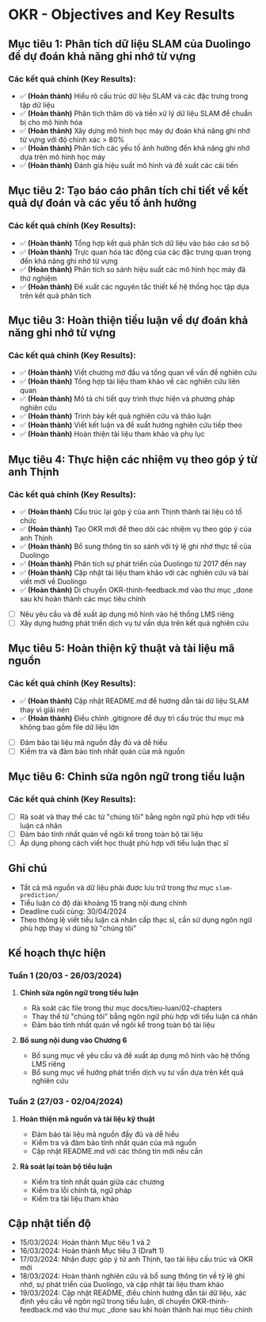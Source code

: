 # OKR - Objectives and Key Results

## Mục tiêu 1: Phân tích dữ liệu SLAM của Duolingo để dự đoán khả năng ghi nhớ từ vựng

### Các kết quả chính (Key Results):

-   ✅ **(Hoàn thành)** Hiểu rõ cấu trúc dữ liệu SLAM và các đặc trưng trong tập dữ liệu
-   ✅ **(Hoàn thành)** Phân tích thăm dò và tiền xử lý dữ liệu SLAM để chuẩn bị cho mô hình hóa
-   ✅ **(Hoàn thành)** Xây dựng mô hình học máy dự đoán khả năng ghi nhớ từ vựng với độ chính xác > 80%
-   ✅ **(Hoàn thành)** Phân tích các yếu tố ảnh hưởng đến khả năng ghi nhớ dựa trên mô hình học máy
-   ✅ **(Hoàn thành)** Đánh giá hiệu suất mô hình và đề xuất các cải tiến

## Mục tiêu 2: Tạo báo cáo phân tích chi tiết về kết quả dự đoán và các yếu tố ảnh hưởng

### Các kết quả chính (Key Results):

-   ✅ **(Hoàn thành)** Tổng hợp kết quả phân tích dữ liệu vào báo cáo sơ bộ
-   ✅ **(Hoàn thành)** Trực quan hóa tác động của các đặc trưng quan trọng đến khả năng ghi nhớ từ vựng
-   ✅ **(Hoàn thành)** Phân tích so sánh hiệu suất các mô hình học máy đã thử nghiệm
-   ✅ **(Hoàn thành)** Đề xuất các nguyên tắc thiết kế hệ thống học tập dựa trên kết quả phân tích

## Mục tiêu 3: Hoàn thiện tiểu luận về dự đoán khả năng ghi nhớ từ vựng

### Các kết quả chính (Key Results):

-   ✅ **(Hoàn thành)** Viết chương mở đầu và tổng quan về vấn đề nghiên cứu
-   ✅ **(Hoàn thành)** Tổng hợp tài liệu tham khảo về các nghiên cứu liên quan
-   ✅ **(Hoàn thành)** Mô tả chi tiết quy trình thực hiện và phương pháp nghiên cứu
-   ✅ **(Hoàn thành)** Trình bày kết quả nghiên cứu và thảo luận
-   ✅ **(Hoàn thành)** Viết kết luận và đề xuất hướng nghiên cứu tiếp theo
-   ✅ **(Hoàn thành)** Hoàn thiện tài liệu tham khảo và phụ lục

## Mục tiêu 4: Thực hiện các nhiệm vụ theo góp ý từ anh Thịnh

### Các kết quả chính (Key Results):

-   ✅ **(Hoàn thành)** Cấu trúc lại góp ý của anh Thịnh thành tài liệu có tổ chức
-   ✅ **(Hoàn thành)** Tạo OKR mới để theo dõi các nhiệm vụ theo góp ý của anh Thịnh
-   ✅ **(Hoàn thành)** Bổ sung thông tin so sánh với tỷ lệ ghi nhớ thực tế của Duolingo
-   ✅ **(Hoàn thành)** Phân tích sự phát triển của Duolingo từ 2017 đến nay
-   ✅ **(Hoàn thành)** Cập nhật tài liệu tham khảo với các nghiên cứu và bài viết mới về Duolingo
-   ✅ **(Hoàn thành)** Di chuyển OKR-thinh-feedback.md vào thư mục \_done sau khi hoàn thành các mục tiêu chính
-   [ ] Nêu yêu cầu và đề xuất áp dụng mô hình vào hệ thống LMS riêng
-   [ ] Xây dựng hướng phát triển dịch vụ tư vấn dựa trên kết quả nghiên cứu

## Mục tiêu 5: Hoàn thiện kỹ thuật và tài liệu mã nguồn

### Các kết quả chính (Key Results):

-   ✅ **(Hoàn thành)** Cập nhật README.md để hướng dẫn tải dữ liệu SLAM thay vì giải nén
-   ✅ **(Hoàn thành)** Điều chỉnh .gitignore để duy trì cấu trúc thư mục mà không bao gồm file dữ liệu lớn
-   [ ] Đảm bảo tài liệu mã nguồn đầy đủ và dễ hiểu
-   [ ] Kiểm tra và đảm bảo tính nhất quán của mã nguồn

## Mục tiêu 6: Chỉnh sửa ngôn ngữ trong tiểu luận

### Các kết quả chính (Key Results):

-   [ ] Rà soát và thay thế các từ "chúng tôi" bằng ngôn ngữ phù hợp với tiểu luận cá nhân
-   [ ] Đảm bảo tính nhất quán về ngôi kể trong toàn bộ tài liệu
-   [ ] Áp dụng phong cách viết học thuật phù hợp với tiểu luận thạc sĩ

## Ghi chú

-   Tất cả mã nguồn và dữ liệu phải được lưu trữ trong thư mục `slam-prediction/`
-   Tiểu luận có độ dài khoảng 15 trang nội dung chính
-   Deadline cuối cùng: 30/04/2024
-   Theo thông lệ viết tiểu luận cá nhân cấp thạc sĩ, cần sử dụng ngôn ngữ phù hợp thay vì dùng từ "chúng tôi"

## Kế hoạch thực hiện

### Tuần 1 (20/03 - 26/03/2024)

1. **Chỉnh sửa ngôn ngữ trong tiểu luận**

    - Rà soát các file trong thư mục docs/tieu-luan/02-chapters
    - Thay thế từ "chúng tôi" bằng ngôn ngữ phù hợp với tiểu luận cá nhân
    - Đảm bảo tính nhất quán về ngôi kể trong toàn bộ tài liệu

2. **Bổ sung nội dung vào Chương 6**
    - Bổ sung mục về yêu cầu và đề xuất áp dụng mô hình vào hệ thống LMS riêng
    - Bổ sung mục về hướng phát triển dịch vụ tư vấn dựa trên kết quả nghiên cứu

### Tuần 2 (27/03 - 02/04/2024)

1. **Hoàn thiện mã nguồn và tài liệu kỹ thuật**

    - Đảm bảo tài liệu mã nguồn đầy đủ và dễ hiểu
    - Kiểm tra và đảm bảo tính nhất quán của mã nguồn
    - Cập nhật README.md với các thông tin mới nếu cần

2. **Rà soát lại toàn bộ tiểu luận**
    - Kiểm tra tính nhất quán giữa các chương
    - Kiểm tra lỗi chính tả, ngữ pháp
    - Kiểm tra tài liệu tham khảo

## Cập nhật tiến độ

-   15/03/2024: Hoàn thành Mục tiêu 1 và 2
-   16/03/2024: Hoàn thành Mục tiêu 3 (Draft 1)
-   17/03/2024: Nhận được góp ý từ anh Thịnh, tạo tài liệu cấu trúc và OKR mới
-   18/03/2024: Hoàn thành nghiên cứu và bổ sung thông tin về tỷ lệ ghi nhớ, sự phát triển của Duolingo, và cập nhật tài liệu tham khảo
-   19/03/2024: Cập nhật README, điều chỉnh hướng dẫn tải dữ liệu, xác định yêu cầu về ngôn ngữ trong tiểu luận, di chuyển OKR-thinh-feedback.md vào thư mục \_done sau khi hoàn thành hai mục tiêu chính
